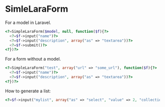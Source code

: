 # SimleLaraForm

For a model in Laravel.
```php
<?=SimpleLaraForm($model, null, function($f){?>
  <?=$f->input("name")?>
  <?=$f->input("description", array("as" => "textarea"))?>
  <?=$f->submit()?>
<?})?>
```

For a form without a model.
```php
<?=SimpleLaraForm("test", array("url" => "some_url"), function($f){?>
  <?=$f->input("name")?>
  <?=$f->input("description", array("as" => "textarea"))?>
<?})?>
```

How to generate a list:
```php
<?=$f->input("mylist", array("as" => "select", "value" => 2, "collection" => array(1 => "Number 1", 2 => "Number 2", 3 => "Number 3")))?>
```
